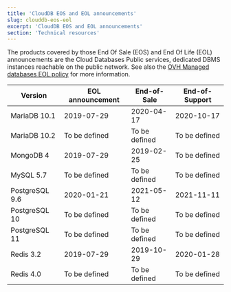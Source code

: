 ```yaml
---
title: 'CloudDB EOS and EOL announcements'
slug: clouddb-eos-eol
excerpt: 'CloudDB EOS and EOL announcements'
section: 'Technical resources'
---
```


The products covered by those End Of Sale (EOS) and End Of Life (EOL) announcements are the Cloud Databases Public services, dedicated DBMS instances reachable on the public network. See also the [OVH Managed databases EOL policy](../eol-policy/guide.en-gb.md) for more information.

|Version|EOL announcement|End-of-Sale|End-of-Support|
|---|---|---|---|
|MariaDB 10.1|2019-07-29|2020-04-17|2020-10-17|
|MariaDB 10.2|To be defined|To be defined|To be defined|
|MongoDB 4|2019-07-29|2019-02-25|To be defined|
|MySQL 5.7|To be defined|To be defined|To be defined|
|PostgreSQL 9.6|2020-01-21|2021-05-12|2021-11-11|
|PostgreSQL 10|To be defined|To be defined|To be defined|
|PostgreSQL 11|To be defined|To be defined|To be defined|
|Redis 3.2|2019-07-29|2019-10-29|2020-01-28|
|Redis 4.0|To be defined|To be defined|To be defined|
